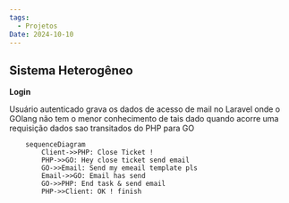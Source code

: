 ```yaml
---
tags:
  - Projetos
Date: 2024-10-10
---
```


## Sistema Heterogêneo

**Login**

Usuário autenticado grava os dados de acesso de mail no Laravel onde o GOlang não tem o menor conhecimento  de tais dado quando acorre uma requisição dados sao transitados do PHP para GO 



```mermaid
	sequenceDiagram 
		Client->>PHP: Close Ticket !  
		PHP->>GO: Hey close ticket send email 
		GO->>Email: Send my emeail template pls
		Email->>GO: Email has send 
		GO->>PHP: End task & send email
		PHP->>Client: OK ! finish
```
